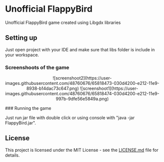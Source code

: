 # Unofficial FlappyBird

Unofficial FlappyBird game created using Libgdx libraries

## Setting up

Just open project with your IDE and make sure that libs folder is include in your workspace.

### Screenshoots of the game

<p align=center>
  ![screenshoot2](https://user-images.githubusercontent.com/48760676/65818473-030d4200-e212-11e9-8938-b14dac73c647.png)
  ![screenshoot1](https://user-images.githubusercontent.com/48760676/65818474-030d4200-e212-11e9-997b-9dfe56e5849a.png)
</p>
### Running the game

Just run jar file with double click or using console with "java -jar FlappyBird.jar".

## License

This project is licensed under the MIT License - see the [LICENSE.md](LICENSE.md) file for details.
